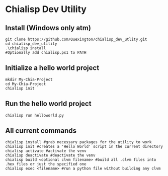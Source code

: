 Chialisp Dev Utility
=======

Install (Windows only atm)
-------

```
git clone https://github.com/Quexington/chialisp_dev_utlity.git
cd chialisp_dev_utility
.\chialisp install
#Optionally add chialisp.ps1 to PATH
```

Initialize a hello world project
-------
```
mkdir My-Chia-Project
cd My-Chia-Project
chialisp init
```

Run the hello world project
-------
```
chialisp run helloworld.py
```

All current commands
-------
```
chialisp install #grab necessary packages for the utility to work
chialisp init #creates a 'Hello World' script in the current directory
chialisp activate #activate the venv
chialisp deactivate #deactivate the venv
chialisp build <optional clvm filename> #build all .clvm files into .hex files or just the specified one
chialisp exec <filename> #run a python file without building any clvm
```
